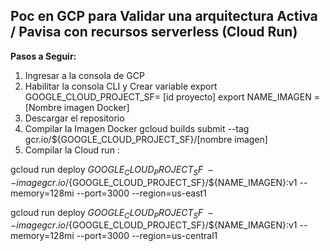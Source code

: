 ## Poc en GCP para Validar una arquitectura Activa / Pavisa con recursos serverless (Cloud Run)
**Pasos a Seguir:**
1. Ingresar a la consola de GCP
2. Habilitar la consola CLI y Crear variable export GOOGLE_CLOUD_PROJECT_SF= [id proyecto] export NAME_IMAGEN = [Nombre imagen Docker]
3. Descargar el repositorio
4. Compilar la Imagen Docker  gcloud builds submit --tag gcr.io/${GOOGLE_CLOUD_PROJECT_SF}/[nombre imagen]
5. Compilar la Cloud run :

gcloud run deploy ${GOOGLE_CLOUD_PROJECT_SF} \
--image gcr.io/${GOOGLE_CLOUD_PROJECT_SF}/${NAME_IMAGEN}:v1 --memory=128mi --port=3000 --region=us-east1

gcloud run deploy ${GOOGLE_CLOUD_PROJECT_SF} \
--image gcr.io/${GOOGLE_CLOUD_PROJECT_SF}/${NAME_IMAGEN}:v1 --memory=128mi --port=3000 --region=us-central1
